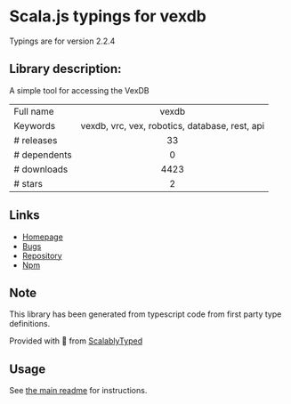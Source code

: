 
# Scala.js typings for vexdb

Typings are for version 2.2.4

## Library description:
A simple tool for accessing the VexDB

|                    |                 |
| ------------------ | :-------------: |
| Full name          | vexdb |
| Keywords           | vexdb, vrc, vex, robotics, database, rest, api |
| # releases         | 33 |
| # dependents       | 0 |
| # downloads        | 4423 |
| # stars            | 2 |

## Links
- [Homepage](https://github.com/MayorMonty/vexdb#readme)
- [Bugs](https://github.com/MayorMonty/vexdb/issues)
- [Repository](https://github.com/MayorMonty/vexdb)
- [Npm](https://www.npmjs.com/package/vexdb)
    


## Note
This library has been generated from typescript code from first party type definitions.

Provided with :purple_heart: from [ScalablyTyped](https://github.com/oyvindberg/ScalablyTyped)

## Usage
See [the main readme](../../readme.md) for instructions.



